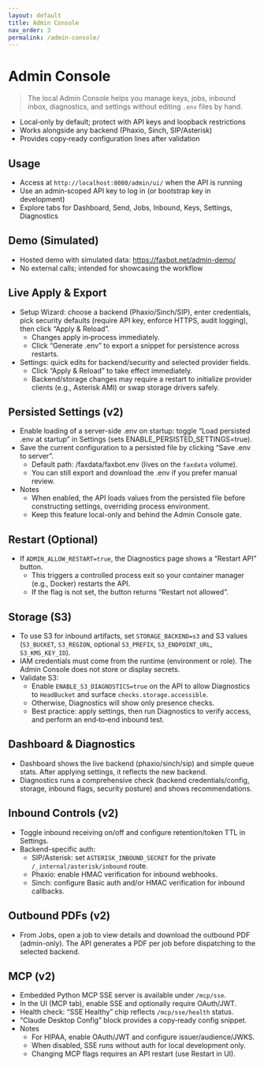 ```yaml
---
layout: default
title: Admin Console
nav_order: 3
permalink: /admin-console/
---
```


# Admin Console

> The local Admin Console helps you manage keys, jobs, inbound inbox, diagnostics, and settings without editing `.env` files by hand.

- Local‑only by default; protect with API keys and loopback restrictions
- Works alongside any backend (Phaxio, Sinch, SIP/Asterisk)
- Provides copy‑ready configuration lines after validation

## Usage

- Access at `http://localhost:8080/admin/ui/` when the API is running
- Use an admin‑scoped API key to log in (or bootstrap key in development)
- Explore tabs for Dashboard, Send, Jobs, Inbound, Keys, Settings, Diagnostics

## Demo (Simulated)

- Hosted demo with simulated data: https://faxbot.net/admin-demo/
- No external calls; intended for showcasing the workflow

## Live Apply & Export

- Setup Wizard: choose a backend (Phaxio/Sinch/SIP), enter credentials, pick security defaults (require API key, enforce HTTPS, audit logging), then click “Apply & Reload”.
  - Changes apply in‑process immediately.
  - Click “Generate .env” to export a snippet for persistence across restarts.
- Settings: quick edits for backend/security and selected provider fields.
  - Click “Apply & Reload” to take effect immediately.
  - Backend/storage changes may require a restart to initialize provider clients (e.g., Asterisk AMI) or swap storage drivers safely.

## Persisted Settings (v2)

- Enable loading of a server-side .env on startup: toggle “Load persisted .env at startup” in Settings (sets ENABLE_PERSISTED_SETTINGS=true).
- Save the current configuration to a persisted file by clicking “Save .env to server”.
  - Default path: /faxdata/faxbot.env (lives on the `faxdata` volume).
  - You can still export and download the .env if you prefer manual review.
- Notes
  - When enabled, the API loads values from the persisted file before constructing settings, overriding process environment.
  - Keep this feature local-only and behind the Admin Console gate.

## Restart (Optional)

- If `ADMIN_ALLOW_RESTART=true`, the Diagnostics page shows a “Restart API” button.
  - This triggers a controlled process exit so your container manager (e.g., Docker) restarts the API.
  - If the flag is not set, the button returns “Restart not allowed”.

## Storage (S3)

- To use S3 for inbound artifacts, set `STORAGE_BACKEND=s3` and S3 values (`S3_BUCKET`, `S3_REGION`, optional `S3_PREFIX`, `S3_ENDPOINT_URL`, `S3_KMS_KEY_ID`).
- IAM credentials must come from the runtime (environment or role). The Admin Console does not store or display secrets.
- Validate S3:
  - Enable `ENABLE_S3_DIAGNOSTICS=true` on the API to allow Diagnostics to `HeadBucket` and surface `checks.storage.accessible`.
  - Otherwise, Diagnostics will show only presence checks.
  - Best practice: apply settings, then run Diagnostics to verify access, and perform an end‑to‑end inbound test.

## Dashboard & Diagnostics

- Dashboard shows the live backend (phaxio/sinch/sip) and simple queue stats. After applying settings, it reflects the new backend.
- Diagnostics runs a comprehensive check (backend credentials/config, storage, inbound flags, security posture) and shows recommendations.

## Inbound Controls (v2)

- Toggle inbound receiving on/off and configure retention/token TTL in Settings.
- Backend-specific auth:
  - SIP/Asterisk: set `ASTERISK_INBOUND_SECRET` for the private `/_internal/asterisk/inbound` route.
  - Phaxio: enable HMAC verification for inbound webhooks.
  - Sinch: configure Basic auth and/or HMAC verification for inbound callbacks.

## Outbound PDFs (v2)

- From Jobs, open a job to view details and download the outbound PDF (admin-only). The API generates a PDF per job before dispatching to the selected backend.
## MCP (v2)

- Embedded Python MCP SSE server is available under `/mcp/sse`.
- In the UI (MCP tab), enable SSE and optionally require OAuth/JWT.
- Health check: “SSE Healthy” chip reflects `/mcp/sse/health` status.
- “Claude Desktop Config” block provides a copy‑ready config snippet.
- Notes
  - For HIPAA, enable OAuth/JWT and configure issuer/audience/JWKS.
  - When disabled, SSE runs without auth for local development only.
  - Changing MCP flags requires an API restart (use Restart in UI).
